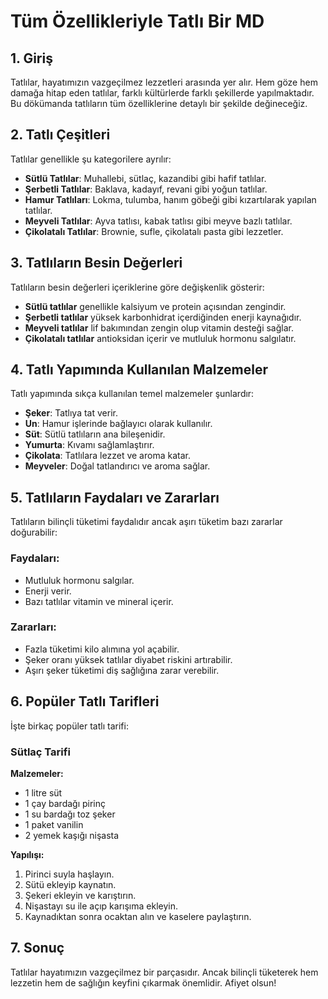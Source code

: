 # Tüm Özellikleriyle Tatlı Bir MD

## 1. Giriş
Tatlılar, hayatımızın vazgeçilmez lezzetleri arasında yer alır. Hem göze hem damağa hitap eden tatlılar, farklı kültürlerde farklı şekillerde yapılmaktadır. Bu dökümanda tatlıların tüm özelliklerine detaylı bir şekilde değineceğiz.

## 2. Tatlı Çeşitleri
Tatlılar genellikle şu kategorilere ayrılır:

- **Sütlü Tatlılar**: Muhallebi, sütlaç, kazandibi gibi hafif tatlılar.
- **Şerbetli Tatlılar**: Baklava, kadayıf, revani gibi yoğun tatlılar.
- **Hamur Tatlıları**: Lokma, tulumba, hanım göbeği gibi kızartılarak yapılan tatlılar.
- **Meyveli Tatlılar**: Ayva tatlısı, kabak tatlısı gibi meyve bazlı tatlılar.
- **Çikolatalı Tatlılar**: Brownie, sufle, çikolatalı pasta gibi lezzetler.

## 3. Tatlıların Besin Değerleri
Tatlıların besin değerleri içeriklerine göre değişkenlik gösterir:

- **Sütlü tatlılar** genellikle kalsiyum ve protein açısından zengindir.
- **Şerbetli tatlılar** yüksek karbonhidrat içerdiğinden enerji kaynağıdır.
- **Meyveli tatlılar** lif bakımından zengin olup vitamin desteği sağlar.
- **Çikolatalı tatlılar** antioksidan içerir ve mutluluk hormonu salgılatır.

## 4. Tatlı Yapımında Kullanılan Malzemeler
Tatlı yapımında sıkça kullanılan temel malzemeler şunlardır:

- **Şeker**: Tatlıya tat verir.
- **Un**: Hamur işlerinde bağlayıcı olarak kullanılır.
- **Süt**: Sütlü tatlıların ana bileşenidir.
- **Yumurta**: Kıvamı sağlamlaştırır.
- **Çikolata**: Tatlılara lezzet ve aroma katar.
- **Meyveler**: Doğal tatlandırıcı ve aroma sağlar.

## 5. Tatlıların Faydaları ve Zararları
Tatlıların bilinçli tüketimi faydalıdır ancak aşırı tüketim bazı zararlar doğurabilir:

### **Faydaları:**
- Mutluluk hormonu salgılar.
- Enerji verir.
- Bazı tatlılar vitamin ve mineral içerir.

### **Zararları:**
- Fazla tüketimi kilo alımına yol açabilir.
- Şeker oranı yüksek tatlılar diyabet riskini artırabilir.
- Aşırı şeker tüketimi diş sağlığına zarar verebilir.

## 6. Popüler Tatlı Tarifleri
İşte birkaç popüler tatlı tarifi:

### **Sütlaç Tarifi**
**Malzemeler:**
- 1 litre süt
- 1 çay bardağı pirinç
- 1 su bardağı toz şeker
- 1 paket vanilin
- 2 yemek kaşığı nişasta

**Yapılışı:**
1. Pirinci suyla haşlayın.
2. Sütü ekleyip kaynatın.
3. Şekeri ekleyin ve karıştırın.
4. Nişastayı su ile açıp karışıma ekleyin.
5. Kaynadıktan sonra ocaktan alın ve kaselere paylaştırın.

## 7. Sonuç
Tatlılar hayatımızın vazgeçilmez bir parçasıdır. Ancak bilinçli tüketerek hem lezzetin hem de sağlığın keyfini çıkarmak önemlidir. Afiyet olsun!

